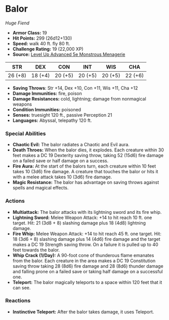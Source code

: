 # Balor

*Huge* *Fiend*

- **Armor Class:** 19
- **Hit Points:** 299 (26d12+130)
- **Speed:** walk 40 ft. fly 80 ft.
- **Challenge Rating:** 19 (22,000 XP)
- **Source:** [Level Up Advanced 5e Monstrous Menagerie](https://www.levelup5e.com)

| STR | DEX | CON | INT | WIS | CHA |
| --- | --- | --- | --- | --- | --- |
| 26 (+8) | 18 (+4) | 20 (+5) | 20 (+5) | 20 (+5) | 22 (+6) |

- **Saving Throws**: Str +14, Dex +10, Con +11, Wis +11, Cha +12
- **Damage Immunities:** fire, poison
- **Damage Resistances:** cold, lightning; damage from nonmagical weapons
- **Condition Immunities:** poisoned
- **Senses:** truesight 120 ft., passive Perception 21
- **Languages:** Abyssal, telepathy 120 ft.
### Special Abilities
- **Chaotic Evil:** The balor radiates a Chaotic and Evil aura.
- **Death Throes:** When the balor dies, it explodes. Each creature within 30 feet makes a DC 19 Dexterity saving throw, taking 52 (15d6) fire damage on a failed save or half damage on a success.
- **Fire Aura:** At the start of the balors turn, each creature within 10 feet takes 10 (3d6) fire damage. A creature that touches the balor or hits it with a melee attack takes 10 (3d6) fire damage.
- **Magic Resistance:** The balor has advantage on saving throws against spells and magical effects.
### Actions
- **Multiattack:** The balor attacks with its lightning sword and its fire whip.
- **Lightning Sword:** Melee Weapon Attack: +14 to hit  reach 10 ft.  one target. Hit: 21 (3d8 + 8) slashing damage plus 18 (4d8) lightning damage.
- **Fire Whip:** Melee Weapon Attack: +14 to hit  reach 45 ft.  one target. Hit: 18 (3d6 + 8) slashing damage plus 14 (4d6) fire damage  and the target makes a DC 19 Strength saving throw. On a failure  it is pulled up to 40 feet towards the balor.
- **Whip Crack (1/Day):** A 90-foot cone of thunderous flame emanates from the balor. Each creature in the area makes a DC 19 Constitution saving throw  taking 28 (8d6) fire damage and 28 (8d6) thunder damage and falling prone on a failed save or taking half damage on a successful one.
- **Teleport:** The balor magically teleports to a space within 120 feet that it can see.
### Reactions
- **Instinctive Teleport:** After the balor takes damage, it uses Teleport.
